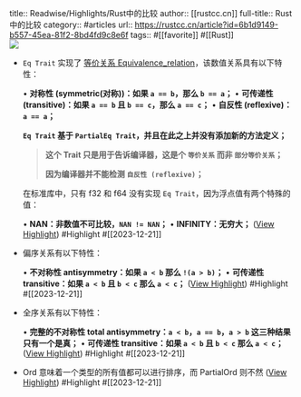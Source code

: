 title:: Readwise/Highlights/Rust中的比较
author:: [[rustcc.cn]]
full-title:: Rust中的比较
category:: #articles
url:: https://rustcc.cn/article?id=6b1d9149-b557-45ea-81f2-8bd4fd9c8e6f
tags:: #[[favorite]] #[[Rust]]  
![](https://readwise-assets.s3.amazonaws.com/static/images/article1.be68295a7e40.png)

- `Eq Trait` 实现了 [等价关系 Equivalence_relation](https://en.wikipedia.org/wiki/Equivalence_relation)，该数值关系具有以下特性：
  
  •   **对称性 (symmetric(对称))：如果 `a == b`，那么 `b == a`；**
  •   **可传递性 (transitive)：如果 `a == b` 且 `b == c`，那么 `a == c`；**
  •   **自反性 (reflexive)：`a == a`；**
  
  **`Eq Trait` 基于 `PartialEq Trait`，并且在此之上并没有添加新的方法定义；**
  
  > **这个 Trait 只是用于告诉编译器，这是个 `等价关系` 而非 `部分等价关系`；**
  > 
  > **因为编译器并不能检测 `自反性 (reflexive)`；**
  
  在标准库中，只有 f32 和 f64 没有实现 `Eq Trait`，因为浮点值有两个特殊的值：
  
  •   **NAN：非数值不可比较，`NAN != NAN`；**
  •   **INFINITY：无穷大；** ([View Highlight](https://read.readwise.io/read/01hj5gzsf2a046d1bdwth0phsa)) #Highlight #[[2023-12-21]]
- 偏序关系有以下特性：
  
  •   **不对称性 antisymmetry：如果 `a < b` 那么 `!(a > b)`；**
  •   **可传递性 transitive：如果 `a < b` 且 `b < c` 那么 `a < c`；** ([View Highlight](https://read.readwise.io/read/01hj5h2k3am1cd36dy8ywg9x0e)) #Highlight #[[2023-12-21]]
- 全序关系有以下特性：
  
  •   **完整的不对称性 total antisymmetry：`a < b`，`a == b`，`a > b` 这三种结果只有一个是真；**
  •   **可传递性 transitive：如果 `a < b` 且 `b < c` 那么 `a < c`；** ([View Highlight](https://read.readwise.io/read/01hj5h5n6srvjnf41wgbr3vdpz)) #Highlight #[[2023-12-21]]
- Ord 意味着一个类型的所有值都可以进行排序，而 PartialOrd 则不然 ([View Highlight](https://read.readwise.io/read/01hj5h75n5cs2rn6rfwje4nftg)) #Highlight #[[2023-12-21]]